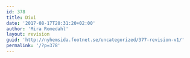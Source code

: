 ```yaml
---
id: 378
title: Divi
date: '2017-08-17T20:31:20+02:00'
author: 'Mira Romedahl'
layout: revision
guid: 'http://nyhemsida.footnet.se/uncategorized/377-revision-v1/'
permalink: '/?p=378'
---
```


